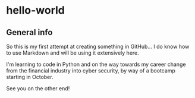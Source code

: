 # hello-world

## General info

So this is my first attempt at creating something in GitHub... I do know how to use Markdown and will be using it extensively here.

I'm learning to code in Python and on the way towards my career change from the financial industry into cyber security, by way of a bootcamp starting in October.

See you on the other end!
